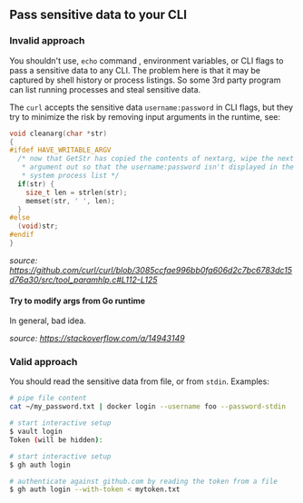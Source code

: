 ## Pass sensitive data to your CLI

### Invalid approach

You shouldn't use, `echo` command , environment variables, or CLI flags to pass a sensitive data to any CLI.
The problem here is that it may be captured by shell history or process listings. So some 3rd party program can list running processes and steal sensitive data.

The `curl` accepts the sensitive data `username:password` in CLI flags, but they try to minimize the risk by removing input arguments in the runtime, see:

```cpp
void cleanarg(char *str)
{
#ifdef HAVE_WRITABLE_ARGV
  /* now that GetStr has copied the contents of nextarg, wipe the next
   * argument out so that the username:password isn't displayed in the
   * system process list */
  if(str) {
    size_t len = strlen(str);
    memset(str, ' ', len);
  }
#else
  (void)str;
#endif
}
```

_source: https://github.com/curl/curl/blob/3085ccfae996bb0fa606d2c7bc6783dc15d76a30/src/tool_paramhlp.c#L112-L125_

#### Try to modify args from Go runtime

In general, bad idea.

_source: https://stackoverflow.com/a/14943149_

### Valid approach

You should read the sensitive data from file, or from `stdin`. Examples:

```bash
# pipe file content
cat ~/my_password.txt | docker login --username foo --password-stdin

# start interactive setup
$ vault login
Token (will be hidden):

# start interactive setup
$ gh auth login

# authenticate against github.com by reading the token from a file
$ gh auth login --with-token < mytoken.txt
```
